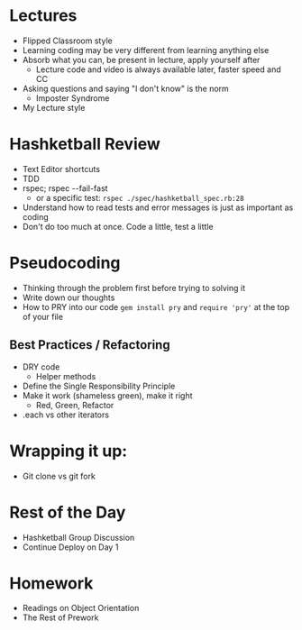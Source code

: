 # Lectures
- Flipped Classroom style
- Learning coding may be very different from learning anything else
- Absorb what you can, be present in lecture, apply yourself after
  - Lecture code and video is always available later, faster speed and CC
- Asking questions and saying "I don't know" is the norm
  - Imposter Syndrome
- My Lecture style 


# Hashketball Review
- Text Editor shortcuts
- TDD
- rspec; rspec --fail-fast
    - or a specific test: `rspec ./spec/hashketball_spec.rb:28`
- Understand how to read tests and error messages is just as important as coding
- Don't do too much at once. Code a little, test a little

# Pseudocoding
- Thinking through the problem first before trying to solving it
- Write down our thoughts
- How to PRY into our code `gem install pry` and `require 'pry'` at the top of your file



## Best Practices / Refactoring
- DRY code  
  - Helper methods
- Define the Single Responsibility Principle
- Make it work (shameless green), make it right
  - Red, Green, Refactor
- .each vs other iterators



# Wrapping it up:
- Git clone vs git fork



# Rest of the Day
- Hashketball Group Discussion
- Continue Deploy on Day 1



# Homework
- Readings on Object Orientation
- The Rest of Prework
